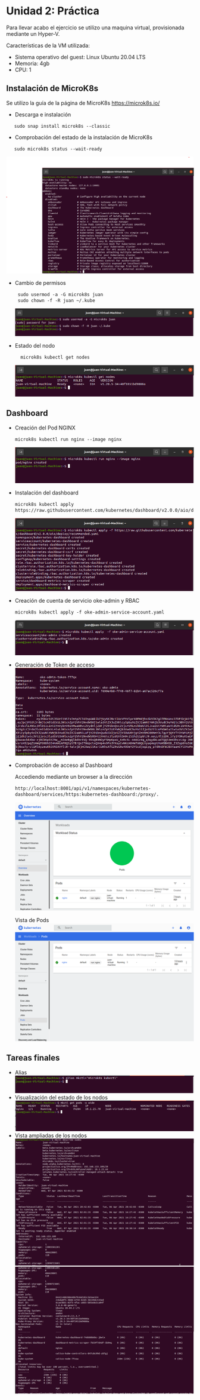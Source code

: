 # Unidad 2: Práctica

Para llevar acabo el ejercicio se utilizo una maquina virtual, provisionada mediante un Hyper-V.

Características de la VM utilizada:
- Sistema operativo del guest: Linux Ubuntu 20.04 LTS
- Memoria: 4gb
- CPU: 1

## Instalación de MicroK8s
Se utilizo la guía de la página de MicroK8s
https://microk8s.io/

- Descarga e instalación
```
   sudo snap install microk8s --classic
```



- Comprobación del estado de la instalación de MicroK8s
 
``` 
   sudo microk8s status --wait-ready
```
  ![alt text][01]

- Cambio de permisos
 
   ``` 
    sudo usermod -a -G microk8s juan
    sudo chown -f -R juan ~/.kube
   ```
  ![alt text][02]
- Estado del nodo
  ``` 
    microk8s kubectl get nodes
  ```

  ![alt text][03]

 
## Dashboard
- Creación del Pod NGINX
  ``` 
  microk8s kubectl run nginx --image nginx
  ```
  ![alt text][04] 

- Instalación del dashboard
  ``` 
  microk8s kubectl apply  https://raw.githubusercontent.com/kubernetes/dashboard/v2.0.0/aio/deploy/recommended.yaml
  ```
    ![alt text][05]
- Creación de cuenta de servicio oke-admin y RBAC
  ``` 
  microk8s kubectl apply -f oke-admin-service-account.yaml
  ```
  ![alt text][06]
- Generación de Token de acceso
![alt text][07]
- Comprobación de acceso al Dashboard

  Accediendo mediante un browser a la dirección 
  ```
  http://localhost:8001/api/v1/namespaces/kubernetes-dashboard/services/https:kubernetes-dashboard:/proxy/.
  ```
  ![alt text][08]

  Vista de Pods
  ![alt text][11]

## Tareas finales
- Alias
 ![alt text][09]
- Visualización del estado de los nodos
 ![alt text][10]
- Vista ampliadas de los nodos
 ![alt text][12]
 ![alt text][13]






[01]: ./images/1_status_microk8s.png   "Estado de MicroK8s"

[02]: ./images/2_Cambio_de_Permisos.png   "Cambio de permisos"

[03]: ./images/3_Get_nodes.png  "Obtener estado de nodo"

[04]: ./images/4_Pod_nginx_created.png   "Instalación de NGINX"

[05]: ./images/5_Install_kubernetes_dashboard.png   "Instalación de dashboard"

[06]: ./images/6_Oke_admin_created.png   "Se creo la cuenta OKE ADMIN"

[07]: ./images/7_Token_created.png   "Token creado"

[08]: ./images/8_Dashboard_01.png   "Dashboard"

[09]: ./images/9_Alias_created.png   "Alias cambiado"

[10]: ./images/10_Get_Nodes_o_Wide.png   "Obtengo info ampliada de los nodos"

[11]: ./images/11_Pods_status.png "Dashboard nodos"

[12]: ./images/12_describe_nodes01.png "Nodos 1"

[13]: ./images/13_describe_nodes02.png "Nodos 2"
